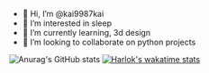 - 👋 Hi, I’m @kai9987kai
- 👀 I’m interested in sleep
- 🌱 I’m currently learning, 3d design
- 💞️ I’m looking to collaborate on python projects

<!---
kai9987kai/kai9987kai is a ✨ special ✨ repository because its `README.md` (this file) appears on your GitHub profile.
You can click the Preview link to take a look at your changes.
--->


![Anurag's GitHub stats](https://github-readme-stats.vercel.app/api?username=kai9987kai&show_icons=true&theme=radical)
[![Harlok's wakatime stats](https://github-readme-stats.vercel.app/api/wakatime?username=ffflabs)](https://github.com/kai9987kai/github-readme-stats)
